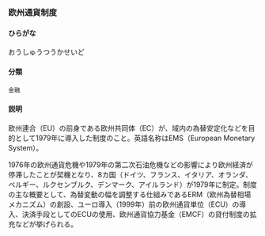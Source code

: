 <div style="display:none;">

## [あ行](securities-terms?id=あ行)

</div>

### 欧州通貨制度

#### ひらがな

おうしゅうつうかせいど

#### 分類

`金融`

#### 説明

欧州連合（EU）の前身である欧州共同体（EC）が、域内の為替安定化などを目的として1979年に導入した制度のこと。英語名称はEMS（European Monetary System）。
 
1976年の欧州通貨危機や1979年の第二次石油危機などの影響により欧州経済が停滞したことが契機となり、8カ国（ドイツ、フランス、イタリア、オランダ、ベルギー、ルクセンブルク、デンマーク、アイルランド）が1979年に制定。制度の主な概要として、為替変動の幅を調整する仕組みであるERM（欧州為替相場メカニズム）の創設、ユーロ導入（1999年）前の欧州通貨単位（ECU）の導入、決済手段としてのECUの使用、欧州通貨協力基金（EMCF）の貸付制度の拡充などが挙げられる。

<div style="display:none;">

## [か行](securities-terms?id=か行)
## [さ行](securities-terms?id=さ行)
## [た行](securities-terms?id=た行)
## [な行](securities-terms?id=な行)
## [は行](securities-terms?id=は行)
## [ま行](securities-terms?id=ま行)
## [や行](securities-terms?id=や行)
## [ら行](securities-terms?id=ら行)
## [わ行](securities-terms?id=わ行)
## [英数字・記号](securities-terms?id=英数字・記号)

</div>

